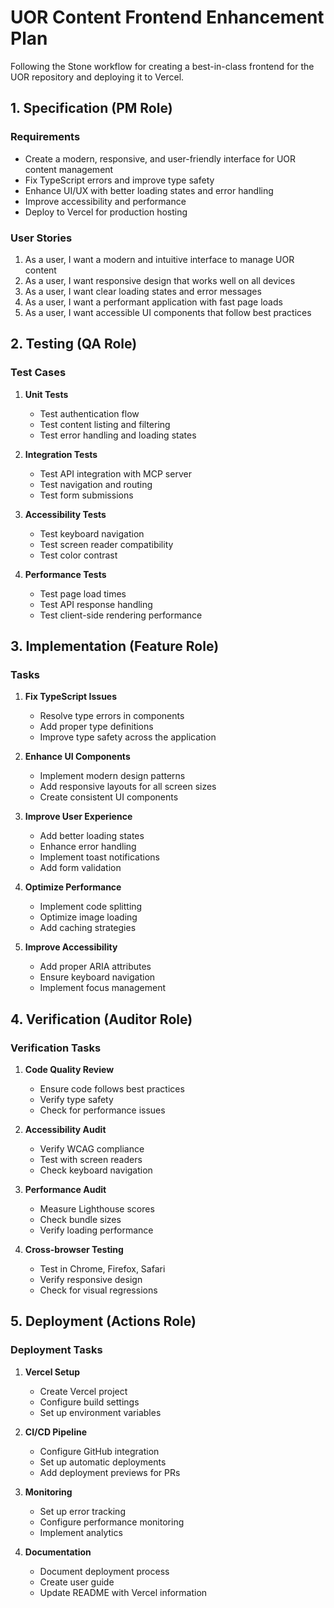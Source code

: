 # UOR Content Frontend Enhancement Plan

Following the Stone workflow for creating a best-in-class frontend for the UOR repository and deploying it to Vercel.

## 1. Specification (PM Role)

### Requirements
- Create a modern, responsive, and user-friendly interface for UOR content management
- Fix TypeScript errors and improve type safety
- Enhance UI/UX with better loading states and error handling
- Improve accessibility and performance
- Deploy to Vercel for production hosting

### User Stories
1. As a user, I want a modern and intuitive interface to manage UOR content
2. As a user, I want responsive design that works well on all devices
3. As a user, I want clear loading states and error messages
4. As a user, I want a performant application with fast page loads
5. As a user, I want accessible UI components that follow best practices

## 2. Testing (QA Role)

### Test Cases
1. **Unit Tests**
   - Test authentication flow
   - Test content listing and filtering
   - Test error handling and loading states

2. **Integration Tests**
   - Test API integration with MCP server
   - Test navigation and routing
   - Test form submissions

3. **Accessibility Tests**
   - Test keyboard navigation
   - Test screen reader compatibility
   - Test color contrast

4. **Performance Tests**
   - Test page load times
   - Test API response handling
   - Test client-side rendering performance

## 3. Implementation (Feature Role)

### Tasks
1. **Fix TypeScript Issues**
   - Resolve type errors in components
   - Add proper type definitions
   - Improve type safety across the application

2. **Enhance UI Components**
   - Implement modern design patterns
   - Add responsive layouts for all screen sizes
   - Create consistent UI components

3. **Improve User Experience**
   - Add better loading states
   - Enhance error handling
   - Implement toast notifications
   - Add form validation

4. **Optimize Performance**
   - Implement code splitting
   - Optimize image loading
   - Add caching strategies

5. **Improve Accessibility**
   - Add proper ARIA attributes
   - Ensure keyboard navigation
   - Implement focus management

## 4. Verification (Auditor Role)

### Verification Tasks
1. **Code Quality Review**
   - Ensure code follows best practices
   - Verify type safety
   - Check for performance issues

2. **Accessibility Audit**
   - Verify WCAG compliance
   - Test with screen readers
   - Check keyboard navigation

3. **Performance Audit**
   - Measure Lighthouse scores
   - Check bundle sizes
   - Verify loading performance

4. **Cross-browser Testing**
   - Test in Chrome, Firefox, Safari
   - Verify responsive design
   - Check for visual regressions

## 5. Deployment (Actions Role)

### Deployment Tasks
1. **Vercel Setup**
   - Create Vercel project
   - Configure build settings
   - Set up environment variables

2. **CI/CD Pipeline**
   - Configure GitHub integration
   - Set up automatic deployments
   - Add deployment previews for PRs

3. **Monitoring**
   - Set up error tracking
   - Configure performance monitoring
   - Implement analytics

4. **Documentation**
   - Document deployment process
   - Create user guide
   - Update README with Vercel information
